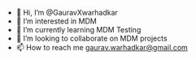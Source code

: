 - 👋 Hi, I’m @GauravXwarhadkar
- 👀 I’m interested in MDM
- 🌱 I’m currently learning MDM Testing
- 💞️ I’m looking to collaborate on MDM projects
- 📫 How to reach me gaurav.warhadkar@gmail.com

<!---
GauravXwarhadkar/GauravXwarhadkar is a ✨ special ✨ repository because its `README.md` (this file) appears on your GitHub profile.
You can click the Preview link to take a look at your changes.
--->
